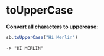 # toUpperCase

**Convert all characters to uppercase:**

```javascript
sb.toUpperCase("Hi Merlin")
```

```text
-> "HI MERLIN"
```


